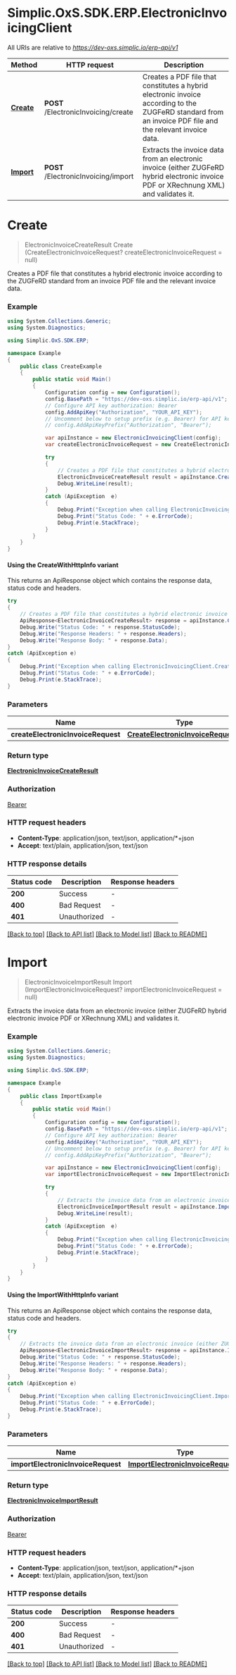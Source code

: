 # Simplic.OxS.SDK.ERP.ElectronicInvoicingClient

All URIs are relative to *https://dev-oxs.simplic.io/erp-api/v1*

| Method | HTTP request | Description |
|--------|--------------|-------------|
| [**Create**](ElectronicInvoicingClient.md#electronicinvoicingcreatepost) | **POST** /ElectronicInvoicing/create | Creates a PDF file that constitutes a hybrid electronic invoice according to the ZUGFeRD standard from an invoice PDF file and the relevant invoice data. |
| [**Import**](ElectronicInvoicingClient.md#electronicinvoicingimportpost) | **POST** /ElectronicInvoicing/import | Extracts the invoice data from an electronic invoice (either ZUGFeRD hybrid electronic invoice PDF or XRechnung XML) and validates it. |

<a id="electronicinvoicingcreatepost"></a>
# **Create**
> ElectronicInvoiceCreateResult Create (CreateElectronicInvoiceRequest? createElectronicInvoiceRequest = null)

Creates a PDF file that constitutes a hybrid electronic invoice according to the ZUGFeRD standard from an invoice PDF file and the relevant invoice data.

### Example
```csharp
using System.Collections.Generic;
using System.Diagnostics;

using Simplic.OxS.SDK.ERP;

namespace Example
{
    public class CreateExample
    {
        public static void Main()
        {
            Configuration config = new Configuration();
            config.BasePath = "https://dev-oxs.simplic.io/erp-api/v1";
            // Configure API key authorization: Bearer
            config.AddApiKey("Authorization", "YOUR_API_KEY");
            // Uncomment below to setup prefix (e.g. Bearer) for API key, if needed
            // config.AddApiKeyPrefix("Authorization", "Bearer");

            var apiInstance = new ElectronicInvoicingClient(config);
            var createElectronicInvoiceRequest = new CreateElectronicInvoiceRequest?(); // CreateElectronicInvoiceRequest? |  (optional) 

            try
            {
                // Creates a PDF file that constitutes a hybrid electronic invoice according to the ZUGFeRD standard from an invoice PDF file and the relevant invoice data.
                ElectronicInvoiceCreateResult result = apiInstance.Create(createElectronicInvoiceRequest);
                Debug.WriteLine(result);
            }
            catch (ApiException  e)
            {
                Debug.Print("Exception when calling ElectronicInvoicingClient.Create: " + e.Message);
                Debug.Print("Status Code: " + e.ErrorCode);
                Debug.Print(e.StackTrace);
            }
        }
    }
}
```

#### Using the CreateWithHttpInfo variant
This returns an ApiResponse object which contains the response data, status code and headers.

```csharp
try
{
    // Creates a PDF file that constitutes a hybrid electronic invoice according to the ZUGFeRD standard from an invoice PDF file and the relevant invoice data.
    ApiResponse<ElectronicInvoiceCreateResult> response = apiInstance.CreateWithHttpInfo(createElectronicInvoiceRequest);
    Debug.Write("Status Code: " + response.StatusCode);
    Debug.Write("Response Headers: " + response.Headers);
    Debug.Write("Response Body: " + response.Data);
}
catch (ApiException e)
{
    Debug.Print("Exception when calling ElectronicInvoicingClient.CreateWithHttpInfo: " + e.Message);
    Debug.Print("Status Code: " + e.ErrorCode);
    Debug.Print(e.StackTrace);
}
```

### Parameters

| Name | Type | Description | Notes |
|------|------|-------------|-------|
| **createElectronicInvoiceRequest** | [**CreateElectronicInvoiceRequest?**](CreateElectronicInvoiceRequest?.md) |  | [optional]  |

### Return type

[**ElectronicInvoiceCreateResult**](ElectronicInvoiceCreateResult.md)

### Authorization

[Bearer](../README.md#Bearer)

### HTTP request headers

 - **Content-Type**: application/json, text/json, application/*+json
 - **Accept**: text/plain, application/json, text/json


### HTTP response details
| Status code | Description | Response headers |
|-------------|-------------|------------------|
| **200** | Success |  -  |
| **400** | Bad Request |  -  |
| **401** | Unauthorized |  -  |

[[Back to top]](#) [[Back to API list]](../README.md#documentation-for-api-endpoints) [[Back to Model list]](../README.md#documentation-for-models) [[Back to README]](../README.md)

<a id="electronicinvoicingimportpost"></a>
# **Import**
> ElectronicInvoiceImportResult Import (ImportElectronicInvoiceRequest? importElectronicInvoiceRequest = null)

Extracts the invoice data from an electronic invoice (either ZUGFeRD hybrid electronic invoice PDF or XRechnung XML) and validates it.

### Example
```csharp
using System.Collections.Generic;
using System.Diagnostics;

using Simplic.OxS.SDK.ERP;

namespace Example
{
    public class ImportExample
    {
        public static void Main()
        {
            Configuration config = new Configuration();
            config.BasePath = "https://dev-oxs.simplic.io/erp-api/v1";
            // Configure API key authorization: Bearer
            config.AddApiKey("Authorization", "YOUR_API_KEY");
            // Uncomment below to setup prefix (e.g. Bearer) for API key, if needed
            // config.AddApiKeyPrefix("Authorization", "Bearer");

            var apiInstance = new ElectronicInvoicingClient(config);
            var importElectronicInvoiceRequest = new ImportElectronicInvoiceRequest?(); // ImportElectronicInvoiceRequest? |  (optional) 

            try
            {
                // Extracts the invoice data from an electronic invoice (either ZUGFeRD hybrid electronic invoice PDF or XRechnung XML) and validates it.
                ElectronicInvoiceImportResult result = apiInstance.Import(importElectronicInvoiceRequest);
                Debug.WriteLine(result);
            }
            catch (ApiException  e)
            {
                Debug.Print("Exception when calling ElectronicInvoicingClient.Import: " + e.Message);
                Debug.Print("Status Code: " + e.ErrorCode);
                Debug.Print(e.StackTrace);
            }
        }
    }
}
```

#### Using the ImportWithHttpInfo variant
This returns an ApiResponse object which contains the response data, status code and headers.

```csharp
try
{
    // Extracts the invoice data from an electronic invoice (either ZUGFeRD hybrid electronic invoice PDF or XRechnung XML) and validates it.
    ApiResponse<ElectronicInvoiceImportResult> response = apiInstance.ImportWithHttpInfo(importElectronicInvoiceRequest);
    Debug.Write("Status Code: " + response.StatusCode);
    Debug.Write("Response Headers: " + response.Headers);
    Debug.Write("Response Body: " + response.Data);
}
catch (ApiException e)
{
    Debug.Print("Exception when calling ElectronicInvoicingClient.ImportWithHttpInfo: " + e.Message);
    Debug.Print("Status Code: " + e.ErrorCode);
    Debug.Print(e.StackTrace);
}
```

### Parameters

| Name | Type | Description | Notes |
|------|------|-------------|-------|
| **importElectronicInvoiceRequest** | [**ImportElectronicInvoiceRequest?**](ImportElectronicInvoiceRequest?.md) |  | [optional]  |

### Return type

[**ElectronicInvoiceImportResult**](ElectronicInvoiceImportResult.md)

### Authorization

[Bearer](../README.md#Bearer)

### HTTP request headers

 - **Content-Type**: application/json, text/json, application/*+json
 - **Accept**: text/plain, application/json, text/json


### HTTP response details
| Status code | Description | Response headers |
|-------------|-------------|------------------|
| **200** | Success |  -  |
| **400** | Bad Request |  -  |
| **401** | Unauthorized |  -  |

[[Back to top]](#) [[Back to API list]](../README.md#documentation-for-api-endpoints) [[Back to Model list]](../README.md#documentation-for-models) [[Back to README]](../README.md)

